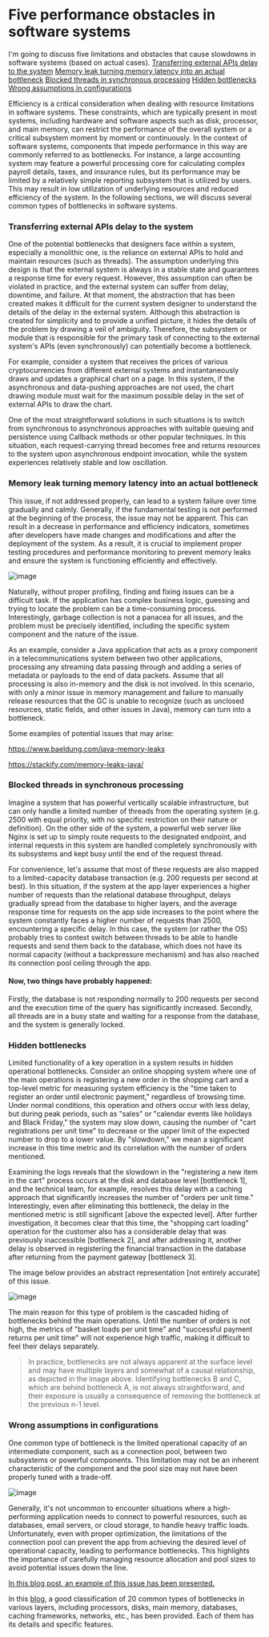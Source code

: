 # Five performance obstacles in software systems
I'm going to discuss five limitations and obstacles that cause slowdowns in software systems (based on actual cases).
[Transferring external APIs delay to the system](#transferring-external-APIs-delay-to-the-system)
[Memory leak turning memory latency into an actual bottleneck](#memory-leak-turning-memory-latency-into-an-actual-bottleneck)
[Blocked threads in synchronous processing](#blocked-threads-in-synchronous-processing)
[Hidden bottlenecks](#hidden-bottlenecks)
[Wrong assumptions in configurations](#wrong-assumptions-in-configurations)


<p> Efficiency is a critical consideration when dealing with resource limitations in software systems. These constraints, which are typically present in most systems, including hardware and software aspects such as disk, processor, and main memory, can restrict the performance of the overall system or a critical subsystem moment by moment or continuously. In the context of software systems, components that impede performance in this way are commonly referred to as bottlenecks.
For instance, a large accounting system may feature a powerful processing core for calculating complex payroll details, taxes, and insurance rules, but its performance may be limited by a relatively simple reporting subsystem that is utilized by users. This may result in low utilization of underlying resources and reduced efficiency of the system. In the following sections, we will discuss several common types of bottlenecks in software systems. </p>

### Transferring external APIs delay to the system
<p> 
One of the potential bottlenecks that designers face within a system, especially a monolithic one, is the reliance on external APIs to hold and maintain resources (such as threads). The assumption underlying this design is that the external system is always in a stable state and guarantees a response time for every request. However, this assumption can often be violated in practice, and the external system can suffer from delay, downtime, and failure. At that moment, the abstraction that has been created makes it difficult for the current system designer to understand the details of the delay in the external system. Although this abstraction is created for simplicity and to provide a unified picture, it hides the details of the problem by drawing a veil of ambiguity. Therefore, the subsystem or module that is responsible for the primary task of connecting to the external system's APIs (even synchronously) can potentially become a bottleneck.
</p>

<p>
For example, consider a system that receives the prices of various cryptocurrencies from different external systems and instantaneously draws and updates a graphical chart on a page. In this system, if the asynchronous and data-pushing approaches are not used, the chart drawing module must wait for the maximum possible delay in the set of external APIs to draw the chart.
</p>

<p>
One of the most straightforward solutions in such situations is to switch from synchronous to asynchronous approaches with suitable queuing and persistence using Callback methods or other popular techniques. In this situation, each request-carrying thread becomes free and returns resources to the system upon asynchronous endpoint invocation, while the system experiences relatively stable and low oscillation.
</p>

### Memory leak turning memory latency into an actual bottleneck

This issue, if not addressed properly, can lead to a system failure over time gradually and calmly. Generally, if the fundamental testing is not performed at the beginning of the process, the issue may not be apparent. This can result in a decrease in performance and efficiency indicators, sometimes after developers have made changes and modifications and after the deployment of the system. As a result, it is crucial to implement proper testing procedures and performance monitoring to prevent memory leaks and ensure the system is functioning efficiently and effectively.

![image](https://github.com/MaysamPx/performance-obstacles-in-software-systems/assets/13215181/aade0f44-e1c9-469c-a256-6cfe8d990090)

<p>
  Naturally, without proper profiling, finding and fixing issues can be a difficult task. If the application has complex business logic, guessing and trying to locate the problem can be a time-consuming process. Interestingly, garbage collection is not a panacea for all issues, and the problem must be precisely identified, including the specific system component and the nature of the issue.
</p>

<p>
  As an example, consider a Java application that acts as a proxy component in a telecommunications system between two other applications, processing any streaming data passing through and adding a series of metadata or payloads to the end of data packets. Assume that all processing is also in-memory and the disk is not involved. In this scenario, with only a minor issue in memory management and failure to manually release resources that the GC is unable to recognize (such as unclosed resources, static fields, and other issues in Java), memory can turn into a bottleneck.
</p>

Some examples of potential issues that may arise:

https://www.baeldung.com/java-memory-leaks

https://stackify.com/memory-leaks-java/

### Blocked threads in synchronous processing
<p>
  Imagine a system that has powerful vertically scalable infrastructure, but can only handle a limited number of threads from the operating system (e.g. 2500 with equal priority, with no specific restriction on their nature or definition). On the other side of the system, a powerful web server like Nginx is set up to simply route requests to the designated endpoint, and internal requests in this system are handled completely synchronously with its subsystems and kept busy until the end of the request thread.
</p>

<p>
For convenience, let's assume that most of these requests are also mapped to a limited-capacity database transaction (e.g. 200 requests per second at best). In this situation, if the system at the app layer experiences a higher number of requests than the relational database throughput, delays gradually spread from the database to higher layers, and the average response time for requests on the app side increases to the point where the system constantly faces a higher number of requests than 2500, encountering a specific delay. In this case, the system (or rather the OS) probably tries to context switch between threads to be able to handle requests and send them back to the database, which does not have its normal capacity (without a backpressure mechanism) and has also reached its connection pool ceiling through the app.
</p>

<h4>
  Now, two things have probably happened:
</h4>

<p>
  Firstly, the database is not responding normally to 200 requests per second and the execution time of the query has significantly increased. Secondly, all threads are in a busy state and waiting for a response from the database, and the system is generally locked.
</p>

### Hidden bottlenecks
<p>
Limited functionality of a key operation in a system results in hidden operational bottlenecks. Consider an online shopping system where one of the main operations is registering a new order in the shopping cart and a top-level metric for measuring system efficiency is the "time taken to register an order until electronic payment," regardless of browsing time. Under normal conditions, this operation and others occur with less delay, but during peak periods, such as "sales" or "calendar events like holidays and Black Friday," the system may slow down, causing the number of "cart registrations per unit time" to decrease or the upper limit of the expected number to drop to a lower value. By "slowdown," we mean a significant increase in this time metric and its correlation with the number of orders mentioned.
</p>

<p>
  Examining the logs reveals that the slowdown in the "registering a new item in the cart" process occurs at the disk and database level [bottleneck 1], and the technical team, for example, resolves this delay with a caching approach that significantly increases the number of "orders per unit time." Interestingly, even after eliminating this bottleneck, the delay in the mentioned metric is still significant [above the expected level]. After further investigation, it becomes clear that this time, the "shopping cart loading" operation for the customer also has a considerable delay that was previously inaccessible [bottleneck 2], and after addressing it, another delay is observed in registering the financial transaction in the database after returning from the payment gateway [bottleneck 3].
</p>

<p>
  The image below provides an abstract representation [not entirely accurate] of this issue.
</p>

![image](https://github.com/MaysamPx/performance-obstacles-in-software-systems/assets/13215181/8c02e30a-90b4-49b8-9e7b-175c75157baa) 

<p>
The main reason for this type of problem is the cascaded hiding of bottlenecks behind the main operations. Until the number of orders is not high, the metrics of "basket loads per unit time" and "successful payment returns per unit time" will not experience high traffic, making it difficult to feel their delays separately.
</p>

> In practice, bottlenecks are not always apparent at the surface level and may have multiple layers and somewhat of a causal relationship, as depicted in the image above. Identifying bottlenecks B and C, which are behind bottleneck A, is not always straightforward, and their exposure is usually a consequence of removing the bottleneck at the previous n-1 level.


### Wrong assumptions in configurations
<p>
  One common type of bottleneck is the limited operational capacity of an intermediate component, such as a connection pool, between two subsystems or powerful components. This limitation may not be an inherent characteristic of the component and the pool size may not have been properly tuned with a trade-off.
</p>


![image](https://github.com/MaysamPx/performance-obstacles-in-software-systems/assets/13215181/420b7fbe-60b9-434e-8633-c53f3bd16eb1)


<p>
Generally, it's not uncommon to encounter situations where a high-performing application needs to connect to powerful resources, such as databases, email servers, or cloud storage, to handle heavy traffic loads. Unfortunately, even with proper optimization, the limitations of the connection pool can prevent the app from achieving the desired level of operational capacity, leading to performance bottlenecks. This highlights the importance of carefully managing resource allocation and pool sizes to avoid potential issues down the line.
</p>

[In this blog post, an example of this issue has been presented.](https://medium.com/@kyle_martin/mongodb-in-production-how-connection-pool-size-can-bottleneck-application-scale-439c6e5a8424)


  In this [blog](https://highscalability.com/big-list-of-20-common-bottlenecks), a good classification of 20 common types of bottlenecks in various layers, including processors, disks, main memory, databases, caching frameworks, networks, etc., has been provided. Each of them has its details and specific features.
